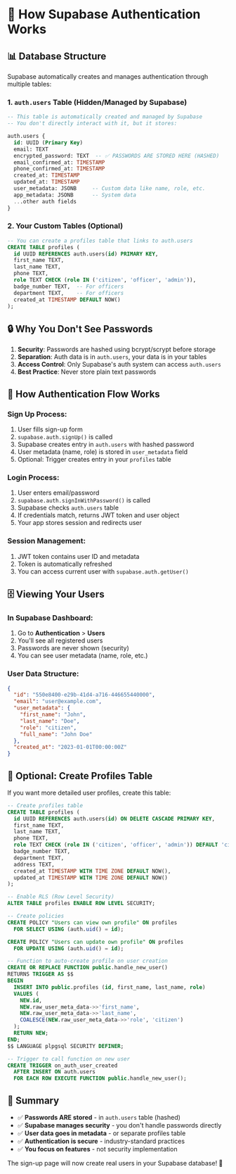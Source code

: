 # 🔐 How Supabase Authentication Works

## 📊 **Database Structure**

Supabase automatically creates and manages authentication through multiple tables:

### **1. `auth.users` Table (Hidden/Managed by Supabase)**
```sql
-- This table is automatically created and managed by Supabase
-- You don't directly interact with it, but it stores:

auth.users {
  id: UUID (Primary Key)
  email: TEXT
  encrypted_password: TEXT  -- ✅ PASSWORDS ARE STORED HERE (HASHED)
  email_confirmed_at: TIMESTAMP
  phone_confirmed_at: TIMESTAMP
  created_at: TIMESTAMP
  updated_at: TIMESTAMP
  user_metadata: JSONB     -- Custom data like name, role, etc.
  app_metadata: JSONB      -- System data
  ...other auth fields
}
```

### **2. Your Custom Tables (Optional)**
```sql
-- You can create a profiles table that links to auth.users
CREATE TABLE profiles (
  id UUID REFERENCES auth.users(id) PRIMARY KEY,
  first_name TEXT,
  last_name TEXT,
  phone TEXT,
  role TEXT CHECK (role IN ('citizen', 'officer', 'admin')),
  badge_number TEXT,  -- For officers
  department TEXT,    -- For officers
  created_at TIMESTAMP DEFAULT NOW()
);
```

## 🔒 **Why You Don't See Passwords**

1. **Security**: Passwords are hashed using bcrypt/scrypt before storage
2. **Separation**: Auth data is in `auth.users`, your data is in your tables
3. **Access Control**: Only Supabase's auth system can access `auth.users`
4. **Best Practice**: Never store plain text passwords

## 🚀 **How Authentication Flow Works**

### **Sign Up Process:**
1. User fills sign-up form
2. `supabase.auth.signUp()` is called
3. Supabase creates entry in `auth.users` with hashed password
4. User metadata (name, role) is stored in `user_metadata` field
5. Optional: Trigger creates entry in your `profiles` table

### **Login Process:**
1. User enters email/password
2. `supabase.auth.signInWithPassword()` is called
3. Supabase checks `auth.users` table
4. If credentials match, returns JWT token and user object
5. Your app stores session and redirects user

### **Session Management:**
1. JWT token contains user ID and metadata
2. Token is automatically refreshed
3. You can access current user with `supabase.auth.getUser()`

## 🗄️ **Viewing Your Users**

### **In Supabase Dashboard:**
1. Go to **Authentication** > **Users**
2. You'll see all registered users
3. Passwords are never shown (security)
4. You can see user metadata (name, role, etc.)

### **User Data Structure:**
```json
{
  "id": "550e8400-e29b-41d4-a716-446655440000",
  "email": "user@example.com",
  "user_metadata": {
    "first_name": "John",
    "last_name": "Doe",
    "role": "citizen",
    "full_name": "John Doe"
  },
  "created_at": "2023-01-01T00:00:00Z"
}
```

## 🔧 **Optional: Create Profiles Table**

If you want more detailed user profiles, create this table:

```sql
-- Create profiles table
CREATE TABLE profiles (
  id UUID REFERENCES auth.users(id) ON DELETE CASCADE PRIMARY KEY,
  first_name TEXT,
  last_name TEXT,
  phone TEXT,
  role TEXT CHECK (role IN ('citizen', 'officer', 'admin')) DEFAULT 'citizen',
  badge_number TEXT,
  department TEXT,
  address TEXT,
  created_at TIMESTAMP WITH TIME ZONE DEFAULT NOW(),
  updated_at TIMESTAMP WITH TIME ZONE DEFAULT NOW()
);

-- Enable RLS (Row Level Security)
ALTER TABLE profiles ENABLE ROW LEVEL SECURITY;

-- Create policies
CREATE POLICY "Users can view own profile" ON profiles
  FOR SELECT USING (auth.uid() = id);

CREATE POLICY "Users can update own profile" ON profiles
  FOR UPDATE USING (auth.uid() = id);

-- Function to auto-create profile on user creation
CREATE OR REPLACE FUNCTION public.handle_new_user()
RETURNS TRIGGER AS $$
BEGIN
  INSERT INTO public.profiles (id, first_name, last_name, role)
  VALUES (
    NEW.id,
    NEW.raw_user_meta_data->>'first_name',
    NEW.raw_user_meta_data->>'last_name',
    COALESCE(NEW.raw_user_meta_data->>'role', 'citizen')
  );
  RETURN NEW;
END;
$$ LANGUAGE plpgsql SECURITY DEFINER;

-- Trigger to call function on new user
CREATE TRIGGER on_auth_user_created
  AFTER INSERT ON auth.users
  FOR EACH ROW EXECUTE FUNCTION public.handle_new_user();
```

## 🎯 **Summary**

- ✅ **Passwords ARE stored** - in `auth.users` table (hashed)
- ✅ **Supabase manages security** - you don't handle passwords directly
- ✅ **User data goes in metadata** - or separate profiles table
- ✅ **Authentication is secure** - industry-standard practices
- ✅ **You focus on features** - not security implementation

The sign-up page will now create real users in your Supabase database! 🚀